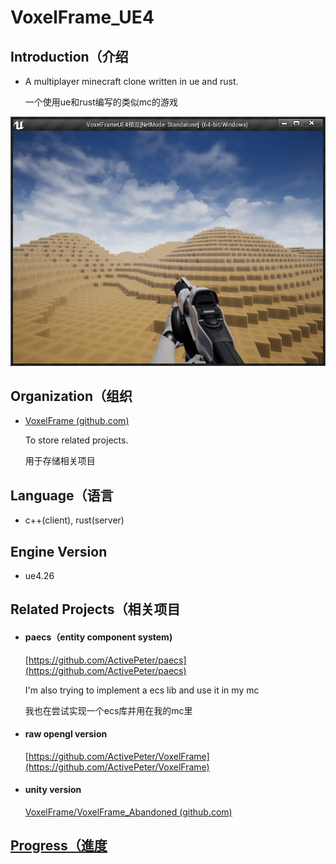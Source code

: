 # VoxelFrame_UE4
## Introduction（介绍

- A multiplayer minecraft clone written in ue and rust. 

  一个使用ue和rust编写的类似mc的游戏

![image-20210609143052106](./resouce/perlinoise.png)

## Organization（组织

- [VoxelFrame (github.com)](https://github.com/VoxelFrame)   

  To store related projects.

  用于存储相关项目

## Language（语言

- c++(client), rust(server) 

## Engine Version

- ue4.26

## Related Projects（相关项目

- #### paecs（entity component system)

  [https://github.com/ActivePeter/paecs](https://github.com/ActivePeter/paecs)

  I'm also trying to implement a ecs lib and use it in my mc

  我也在尝试实现一个ecs库并用在我的mc里

- #### raw opengl version

  [https://github.com/ActivePeter/VoxelFrame](https://github.com/ActivePeter/VoxelFrame)

- #### unity version

  [VoxelFrame/VoxelFrame_Abandoned (github.com)](https://github.com/VoxelFrame/VoxelFrame_Abandoned)

## [Progress（進度](./record.md)
    

